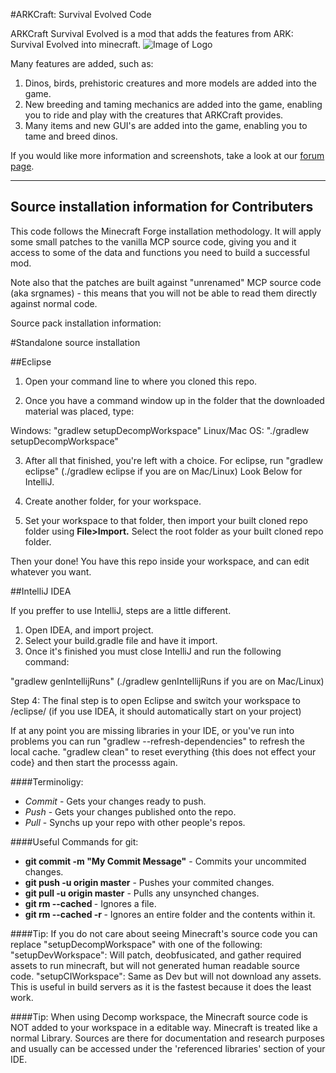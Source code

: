 #ARKCraft: Survival Evolved Code

ARKCraft Survival Evolved is a mod that adds the features from ARK: Survival Evolved into minecraft.
![Image of Logo](http://i61.tinypic.com/ou8phc.jpg)

Many features are added, such as:

1. Dinos, birds, prehistoric creatures and more models are added into the game.
2. New breeding and taming mechanics are added into the game, enabling you to ride and play with the creatures that ARKCraft    provides.
3. Many items and new GUI's are added into the game, enabling you to tame and breed dinos.

If you would like more information and screenshots, take a look at our [forum page](http://www.minecraftforum.net/forums/mapping-and-modding/minecraft-mods/wip-mods/2482915-wip-arkcraft-survival-evolved-dinos-taming).



-------------------------------------------
Source installation information for Contributers
-------------------------------------------

This code follows the Minecraft Forge installation methodology. It will apply
some small patches to the vanilla MCP source code, giving you and it access 
to some of the data and functions you need to build a successful mod.

Note also that the patches are built against "unrenamed" MCP source code (aka
srgnames) - this means that you will not be able to read them directly against
normal code.

Source pack installation information:

#Standalone source installation

##Eclipse

1. Open your command line to where you cloned this repo.

2. Once you have a command window up in the folder that the downloaded material was placed, type:

Windows: "gradlew setupDecompWorkspace"
Linux/Mac OS: "./gradlew setupDecompWorkspace"

3. After all that finished, you're left with a choice.
For eclipse, run "gradlew eclipse" (./gradlew eclipse if you are on Mac/Linux)
Look Below for IntelliJ.

4. Create another folder, for your workspace.

5. Set your workspace to that folder, then import your built cloned repo folder using **File>Import.** Select the root folder as your built cloned repo folder.

Then your done! You have this repo inside your workspace, and can edit whatever you want.

##IntelliJ IDEA

If you preffer to use IntelliJ, steps are a little different.
1. Open IDEA, and import project.
2. Select your build.gradle file and have it import.
3. Once it's finished you must close IntelliJ and run the following command:

"gradlew genIntellijRuns" (./gradlew genIntellijRuns if you are on Mac/Linux)

Step 4: The final step is to open Eclipse and switch your workspace to /eclipse/ (if you use IDEA, it should automatically start on your project)

If at any point you are missing libraries in your IDE, or you've run into problems you can run "gradlew --refresh-dependencies" to refresh the local cache. "gradlew clean" to reset everything {this does not effect your code} and then start the processs again.

####Terminoligy:

- *Commit* - Gets your changes ready to push.
- *Push* - Gets your changes published onto the repo.
- *Pull* - Synchs up your repo with other people's repos.

####Useful Commands for git:

- **git commit -m "My Commit Message"** - Commits your uncommited changes.
- **git push -u origin master** - Pushes your commited changes.
- **git pull -u origin master** - Pulls any unsynched changes.
- **git rm --cached <filename>** - Ignores a file.
- **git rm --cached -r <foldername>** - Ignores an entire folder and the contents within it. 

####Tip:
If you do not care about seeing Minecraft's source code you can replace "setupDecompWorkspace" with one of the following:
"setupDevWorkspace": Will patch, deobfusicated, and gather required assets to run minecraft, but will not generated human readable source code.
"setupCIWorkspace": Same as Dev but will not download any assets. This is useful in build servers as it is the fastest because it does the least work.

####Tip:
When using Decomp workspace, the Minecraft source code is NOT added to your workspace in a editable way. Minecraft is treated like a normal Library. Sources are there for documentation and research purposes and usually can be accessed under the 'referenced libraries' section of your IDE.

